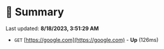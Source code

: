 # 📖 Summary
Last updated: **8/18/2023, 3:51:29 AM**

- `GET` [https://google.com](https://google.com) - **Up** (126ms)
